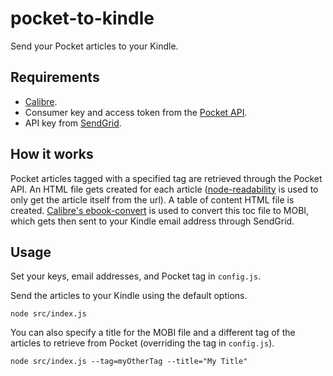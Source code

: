 # pocket-to-kindle
Send your Pocket articles to your Kindle.

## Requirements
- [Calibre](https://calibre-ebook.com/download).
- Consumer key and access token from the [Pocket API](https://getpocket.com/developer/docs/authentication).
- API key from [SendGrid](https://sendgrid.com/).

## How it works
Pocket articles tagged with a specified tag are retrieved through the Pocket API. An HTML file gets created for each article ([node-readability](https://github.com/luin/readability) is used to only get the article itself from the url). A table of content HTML file is created. [Calibre's ebook-convert](https://manual.calibre-ebook.com/generated/en/ebook-convert.html) is used to convert this toc file to MOBI, which gets then sent to your Kindle email address through SendGrid.

## Usage
Set your keys, email addresses, and Pocket tag in `config.js`.

Send the articles to your Kindle using the default options.
```
node src/index.js
```

You can also specify a title for the MOBI file and a different tag of the articles to retrieve from Pocket (overriding the tag in `config.js`).
```
node src/index.js --tag=myOtherTag --title="My Title"
```